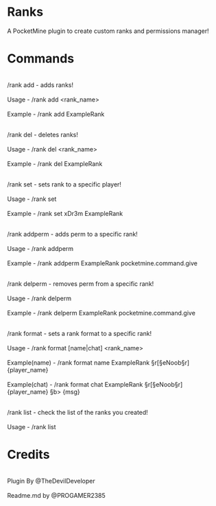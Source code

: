 # Ranks
A PocketMine plugin to create custom ranks and permissions manager!

# Commands
<br>/rank add - adds ranks!<br>
    <br>Usage - /rank add <rank_name><br>
  <br>Example - /rank add ExampleRank<br>

<br>/rank del - deletes ranks!<br>
    <br>Usage - /rank del <rank_name><br>
  <br>Example - /rank del ExampleRank<br>

<br>/rank set - sets rank to a specific player!<br>
    <br>Usage - /rank set <player> <rank><br>
  <br>Example - /rank set xDr3m ExampleRank<br>

<br>/rank addperm - adds perm to a specific rank!<br>
    <br>Usage - /rank addperm <rank> <permission><br>
  <br>Example - /rank addperm ExampleRank pocketmine.command.give<br>

<br>/rank delperm - removes perm from a specific rank!<br>
    <br>Usage - /rank delperm <rank> <permission><br>
  <br>Example - /rank delperm ExampleRank pocketmine.command.give<br>

<br>/rank format - sets a rank format to a specific rank!<br>
    <br>Usage - /rank format [name|chat] <rank_name> <format><br>
  <br>Example(name) - /rank format name ExampleRank §r[§eNoob§r] {player_name}<br>
  <br>Example(chat) - /rank format chat ExampleRank §r[§eNoob§r] {player_name} §b> {msg}<br>

<br>/rank list - check the list of the ranks you created!<br>
    <br>Usage - /rank list<br>

# Credits
  <br>Plugin By @TheDevilDeveloper<br>
  <br>Readme.md by @PROGAMER2385<br>
  
